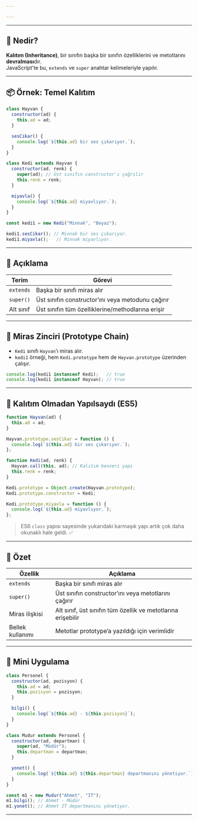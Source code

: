 ```yaml
---

---
```


---

## 🔹 Nedir?

**Kalıtım (Inheritance)**, bir sınıfın başka bir sınıfın özelliklerini ve metotlarını **devralması**dır.  
JavaScript'te bu, `extends` ve `super` anahtar kelimeleriyle yapılır.

---

## 📦 Örnek: Temel Kalıtım

```js
class Hayvan {
  constructor(ad) {
    this.ad = ad;
  }

  sesCikar() {
    console.log(`${this.ad} bir ses çıkarıyor.`);
  }
}

class Kedi extends Hayvan {
  constructor(ad, renk) {
    super(ad); // Üst sınıfın constructor'ı çağrılır
    this.renk = renk;
  }

  miyavla() {
    console.log(`${this.ad} miyavlıyor.`);
  }
}

const kedi1 = new Kedi("Minnak", "Beyaz");

kedi1.sesCikar(); // Minnak bir ses çıkarıyor.
kedi1.miyavla();   // Minnak miyavlıyor.
```

---

## 🔹 Açıklama

|Terim|Görevi|
|---|---|
|`extends`|Başka bir sınıfı miras alır|
|`super()`|Üst sınıfın constructor’ını veya metodunu çağırır|
|Alt sınıf|Üst sınıfın tüm özelliklerine/methodlarına erişir|

---

## 🔁 Miras Zinciri (Prototype Chain)

- `Kedi` sınıfı `Hayvan`’ı miras alır.
- `kedi1` örneği, hem `Kedi.prototype` hem de `Hayvan.prototype` üzerinden çalışır.    

```js
console.log(kedi1 instanceof Kedi);   // true
console.log(kedi1 instanceof Hayvan); // true
```


---

## 🔧 Kalıtım Olmadan Yapılsaydı (ES5)

```js
function Hayvan(ad) {
  this.ad = ad;
}

Hayvan.prototype.sesCikar = function () {
  console.log(`${this.ad} bir ses çıkarıyor.`);
};

function Kedi(ad, renk) {
  Hayvan.call(this, ad); // Kalıtım benzeri yapı
  this.renk = renk;
}

Kedi.prototype = Object.create(Hayvan.prototype);
Kedi.prototype.constructor = Kedi;

Kedi.prototype.miyavla = function () {
  console.log(`${this.ad} miyavlıyor.`);
};
```

> ES6 `class` yapısı sayesinde yukarıdaki karmaşık yapı artık çok daha okunaklı hale geldi. ✅

---

## 🧠 Özet

| Özellik          | Açıklama                                                     |
| ---------------- | ------------------------------------------------------------ |
| `extends`        | Başka bir sınıfı miras alır                                  |
| `super()`        | Üst sınıfın constructor’ını veya metotlarını çağırır         |
| Miras ilişkisi   | Alt sınıf, üst sınıfın tüm özellik ve metotlarına erişebilir |
| Bellek kullanımı | Metotlar prototype’a yazıldığı için verimlidir               |

---

## 🧪 Mini Uygulama

```js
class Personel {
  constructor(ad, pozisyon) {
    this.ad = ad;
    this.pozisyon = pozisyon;
  }

  bilgi() {
    console.log(`${this.ad} - ${this.pozisyon}`);
  }
}

class Mudur extends Personel {
  constructor(ad, departman) {
    super(ad, "Müdür");
    this.departman = departman;
  }

  yonet() {
    console.log(`${this.ad} ${this.departman} departmanını yönetiyor.`);
  }
}

const m1 = new Mudur("Ahmet", "IT");
m1.bilgi(); // Ahmet - Müdür
m1.yonet(); // Ahmet IT departmanını yönetiyor.
```

---
